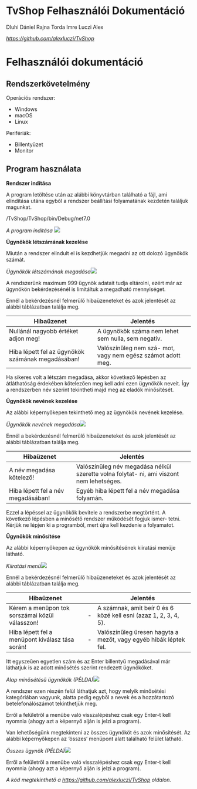 <h1>TvShop Felhasználói Dokumentáció</h1>

Dluhi Dániel     Rajna Torda Imre Luczi Alex

*https://github.com/alexluczi/TvShop*

<h1>Felhasználói dokumentáció</h1>

<h2>Rendszerkövetelmény</h2>

Operációs rendszer:

- Windows
- macOS
- Linux

Perifériák:

- Billentyűzet
- Monitor

<h2>Program használata</h2>

**Rendszer indítása**

A program letöltése után az alábbi könyvtárban található a fájl, ami elindítása utána egyből a rendszer beállítási folyamatának kezdetén találjuk magunkat. 

/TvShop/TvShop/bin/Debug/net7.0

*A program indítása ![](Aspose.Words.0095dc24-6592-4159-9410-2e36272c0c5f.001.png)*

**Ügynökök létszámának kezelése**

Miután a rendszer elindult el is kezdhetjük megadni az ott dolozó ügynökök számát.

*Ügynökök létszámának megadása![](Aspose.Words.0095dc24-6592-4159-9410-2e36272c0c5f.002.png)*

A rendszerünk maximum 999 ügynök adatait tudja eltárolni, ezért már az ügynökön bekérdezésénél is limitáltuk a megadható mennyiséget.

Ennél a bekérdezésnél felmerülő hibaüzeneteket és azok jelentését az alábbi táblázatban találja meg.



|**Hibaüzenet**|**Jelentés**|
| - | - |
|Nullánál nagyobb értéket adjon meg!|A ügynökök száma nem lehet sem nulla, sem negatív.|
|Hiba lépett fel az ügynökök számának megadásában!|Valószínűleg nem szá- mot, vagy nem egész számot adott meg.|

Ha sikeres volt a létszám megadása, akkor következő lépésben az átláthatóság érdekében kötelezően meg kell adni ezen ügynökök neveit. Így a rendszerben név szerint tekintheti majd meg az eladók  minősítését.

**Ügynökök nevének kezelése**

Az alábbi képernyőkepen tekinthető meg az ügynökök nevének kezelése.

*Ügynökök nevének megadása![](Aspose.Words.0095dc24-6592-4159-9410-2e36272c0c5f.003.png)*

Ennél a bekérdezésnél felmerülő hibaüzeneteket és azok jelentését az alábbi táblázatban találja meg.



|**Hibaüzenet**|**Jelentés**|
| - | - |
|A név megadása kötelező!|Valószínűleg név megadása nélkül szerette volna folytat- ni, ami viszont nem lehetséges.|
|Hiba lépett fel a név megadásában!|Egyéb hiba lépett fel a név megadása folyamán.|

Ezzel a lépéssel az ügynökök bevitele a rendszerbe megtörtént. A következő lépésben a minősétő rendszer működését fogjuk ismer- tetni. Kérjük ne lépjen ki a programból, mert újra kell kezdenie a folyamatot.

**Ügynökök minősítése**

Az alábbi képernyőkepen az ügynökök minősítésének kiiratási menüje látható.

*Kiiratási menü![](Aspose.Words.0095dc24-6592-4159-9410-2e36272c0c5f.004.png)*

Ennél a bekérdezésnél felmerülő hibaüzeneteket és azok jelentését az alábbi táblázatban találja meg.



|**Hibaüzenet**||**Jelentés**|
| - | :- | - |
|Kérem a menüpon tok sorszámai közül válasszon!|-|A számnak, amit beír 0 és 6 közé kell esni (azaz 1, 2, 3, 4, 5).|
|Hiba lépett fel a menüpont kiválasz tása során!|-|Valószínűleg üresen hagyta a mezőt, vagy egyéb hibák léptek fel.|

Itt egyszeűen egyetlen szám és az Enter billentyű megadásával már láthatjuk is az adott minősétés szerint rendezett ügynököket.

*Alap minősétésű ügynökök (PÉLDA)![](Aspose.Words.0095dc24-6592-4159-9410-2e36272c0c5f.005.png)*

A rendszer ezen részén felül láthatjuk azt, hogy melyik minősétési kategóriában vagyunk, alatta pedig egyből a nevek és a hozzátartozó betelefonálószámot tekinthetjük meg.

Erről a felületről a menübe való visszalépéshez csak egy Enter-t kell nyomnia (ahogy azt a képernyő alján is jelzi a program).

Van lehetőségünk megtekinteni az összes ügynököt és azok minősítését. Az alábbi képernyőkepen az ‘összes‘ menüpont alatt található felület látható.

*Összes ügynök (PÉLDA)![](Aspose.Words.0095dc24-6592-4159-9410-2e36272c0c5f.006.png)*

Erről a felületről a menübe való visszalépéshez csak egy Enter-t kell nyomnia (ahogy azt a képernyő alján is jelzi a program).

*A kód megtekinthető a https://github.com/alexluczi/TvShop oldalon.*
